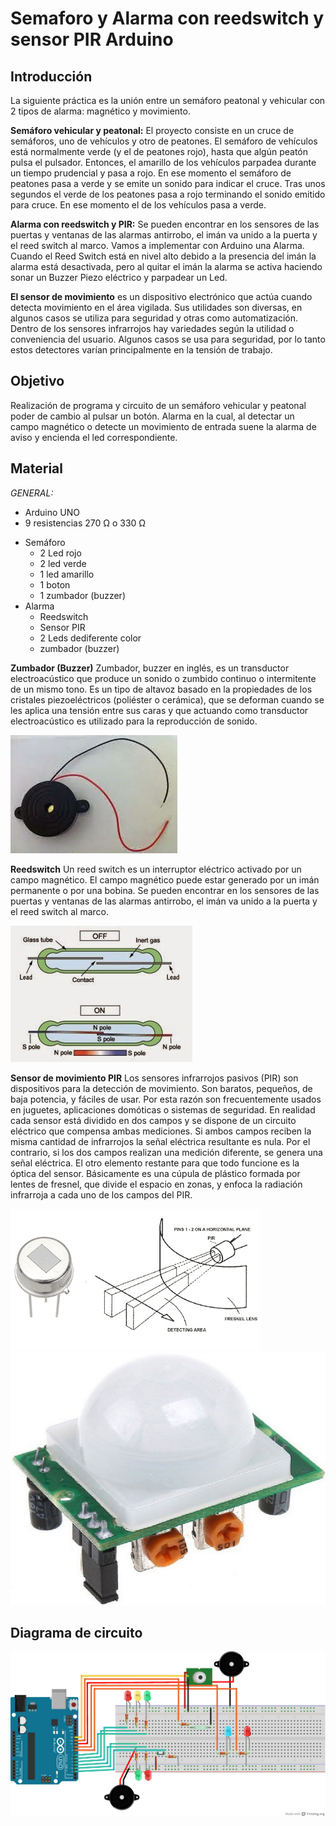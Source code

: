 # Semaforo y Alarma con reedswitch y sensor PIR Arduino

Introducción
------------
La siguiente práctica es la unión entre un semáforo peatonal y vehicular con 2 tipos de alarma: magnético y movimiento.

**Semáforo vehicular y peatonal:** El proyecto consiste en un cruce de semáforos, uno de vehículos y otro de peatones. El semáforo de vehículos está normalmente verde (y el de peatones rojo), hasta que algún peatón pulsa el pulsador. Entonces, el amarillo de los vehículos parpadea durante un tiempo prudencial y pasa a rojo. En ese momento el semáforo de peatones pasa a verde y se emite un sonido para indicar el cruce. Tras unos segundos el verde de los peatones pasa a rojo terminando el sonido emitido para cruce. En ese momento el de los vehículos pasa a verde.

**Alarma con reedswitch y PIR:** Se pueden encontrar en los sensores de las puertas y ventanas de las alarmas antirrobo, el imán va unido a la puerta y el reed switch al marco. Vamos a implementar con Arduino una Alarma. Cuando el Reed Switch está en nivel alto debido a la presencia del imán la alarma está desactivada, pero al quitar el imán la alarma se activa haciendo sonar un Buzzer Piezo eléctrico y parpadear un Led. 

**El sensor de movimiento** es un dispositivo electrónico que actúa cuando detecta movimiento en el área vigilada. Sus utilidades son diversas, en algunos casos se utiliza para seguridad y otras como automatización. Dentro de los sensores infrarrojos hay variedades según la utilidad o conveniencia del usuario. Algunos casos se usa para seguridad, por lo tanto estos detectores varían principalmente en la tensión de trabajo.

Objetivo
--------
Realización de programa y circuito de un semáforo vehicular y peatonal poder de cambio al pulsar un botón. Alarma en la cual, al detectar un campo magnético o detecte un movimiento de entrada suene la alarma de aviso y encienda el led correspondiente.

Material
--------
*GENERAL:*
-	Arduino UNO
-	9 resistencias 270 Ω o 330 Ω
  * Semáforo
     - 2 Led rojo
     - 2 led verde
     - 1 led amarillo
     - 1 boton
     - 1 zumbador (buzzer)
  * Alarma
     - Reedswitch
     - Sensor PIR
     - 2 Leds  dediferente color
     - zumbador (buzzer)

**Zumbador (Buzzer)**
Zumbador, buzzer en inglés, es un transductor electroacústico que produce un sonido o zumbido continuo o intermitente de un mismo tono.  Es un tipo de altavoz basado en la propiedades de los cristales piezoeléctricos (poliéster o cerámica), que se deforman cuando se les aplica una tensión entre sus caras y que actuando como transductor electroacústico es utilizado para la reproducción de sonido.

![Imagen_Arduino](/Images/buzzer.jpg "Buzzer")

**Reedswitch**
Un reed switch  es un interruptor eléctrico activado por un campo magnético. El campo magnético puede estar generado por un imán permanente o por una bobina. Se pueden encontrar en los sensores de las puertas y ventanas de las alarmas antirrobo, el imán va unido a la puerta y el reed switch al marco.

![Imagen_Arduino](/Images/Reedswitch.jpg "Reedswitch")

**Sensor de movimiento PIR**
Los sensores infrarrojos pasivos (PIR) son dispositivos para la detección de movimiento. Son baratos, pequeños, de baja potencia, y fáciles de usar. Por esta razón son frecuentemente usados en juguetes, aplicaciones domóticas o sistemas de seguridad. En realidad cada sensor está dividido en dos campos y se dispone de un circuito eléctrico que compensa ambas mediciones. Si ambos campos reciben la misma cantidad de infrarrojos la señal eléctrica resultante es nula. Por el contrario, si los dos campos realizan una medición diferente, se genera una señal eléctrica. El otro elemento restante para que todo funcione es la óptica del sensor. Básicamente es una cúpula de plástico formada por lentes de fresnel, que divide el espacio en zonas, y enfoca la radiación infrarroja a cada uno de los campos del PIR.

![Imagen_Arduino](/Images/sensor-pir.png "Sensor PIR")
![Imagen_Arduino](/Images/pir.jpg "Sensor PIR 2")

Diagrama de circuito
--------------------

![Imagen_Arduino](/Images/semalarma_bb.png "Diagrama Semaforo y Alarma")


